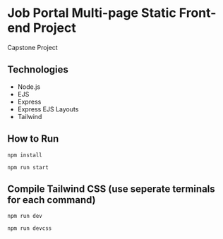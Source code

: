 # Job Portal Multi-page Static Front-end Project

Capstone Project

## Technologies

- Node.js
- EJS
- Express
- Express EJS Layouts
- Tailwind

## How to Run

```
npm install
```

```
npm run start
```

## Compile Tailwind CSS (use seperate terminals for each command)

```
npm run dev
```

```
npm run devcss
```
